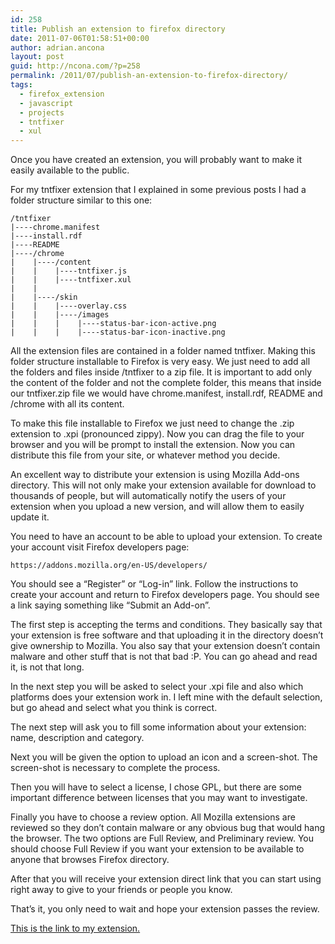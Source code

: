 ```yaml
---
id: 258
title: Publish an extension to firefox directory
date: 2011-07-06T01:58:51+00:00
author: adrian.ancona
layout: post
guid: http://ncona.com/?p=258
permalink: /2011/07/publish-an-extension-to-firefox-directory/
tags:
  - firefox_extension
  - javascript
  - projects
  - tntfixer
  - xul
---
```

Once you have created an extension, you will probably want to make it easily available to the public.

For my tntfixer extension that I explained in some previous posts I had a folder structure similar to this one:

```
/tntfixer
|----chrome.manifest
|----install.rdf
|----README
|----/chrome
|    |----/content
|    |    |----tntfixer.js
|    |    |----tntfixer.xul
|    |
|    |----/skin
|    |    |----overlay.css
|    |    |----/images
|    |    |    |----status-bar-icon-active.png
|    |    |    |----status-bar-icon-inactive.png
```

<!--more-->

All the extension files are contained in a folder named tntfixer. Making this folder structure installable to Firefox is very easy. We just need to add all the folders and files inside /tntfixer to a zip file. It is important to add only the content of the folder and not the complete folder, this means that inside our tntfixer.zip file we would have chrome.manifest, install.rdf, README and /chrome with all its content.

To make this file installable to Firefox we just need to change the .zip extension to .xpi (pronounced zippy). Now you can drag the file to your browser and you will be prompt to install the extension. Now you can distribute this file from your site, or whatever method you decide.

An excellent way to distribute your extension is using Mozilla Add-ons directory. This will not only make your extension available for download to thousands of people, but will automatically notify the users of your extension when you upload a new version, and will allow them to easily update it.

You need to have an account to be able to upload your extension. To create your account visit Firefox developers page:

```
https://addons.mozilla.org/en-US/developers/
```

You should see a &#8220;Register&#8221; or &#8220;Log-in&#8221; link. Follow the instructions to create your account and return to Firefox developers page. You should see a link saying something like &#8220;Submit an Add-on&#8221;.

The first step is accepting the terms and conditions. They basically say that your extension is free software and that uploading it in the directory doesn&#8217;t give ownership to Mozilla. You also say that your extension doesn&#8217;t contain malware and other stuff that is not that bad :P. You can go ahead and read it, is not that long.

In the next step you will be asked to select your .xpi file and also which platforms does your extension work in. I left mine with the default selection, but go ahead and select what you think is correct.

The next step will ask you to fill some information about your extension: name, description and category.

Next you will be given the option to upload an icon and a screen-shot. The screen-shot is necessary to complete the process.

Then you will have to select a license, I chose GPL, but there are some important difference between licenses that you may want to investigate.

Finally you have to choose a review option. All Mozilla extensions are reviewed so they don&#8217;t contain malware or any obvious bug that would hang the browser. The two options are Full Review, and Preliminary review. You should choose Full Review if you want your extension to be available to anyone that browses Firefox directory.

After that you will receive your extension direct link that you can start using right away to give to your friends or people you know.

That&#8217;s it, you only need to wait and hope your extension passes the review.

[This is the link to my extension.](https://addons.mozilla.org/en-US/firefox/addon/tnt-fixer/)
